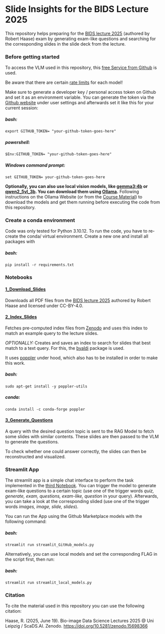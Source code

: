 # Slide Insights for the BIDS Lecture 2025 
This repository helps preparing for the [BIDS lecture 2025](https://zenodo.org/records/15698366) (authored by Robert Haase) exam by generating exam-like questions and searching for the corresponding slides in the slide deck from the lecture.




### Before getting started
To access the VLM used in this repository, this [free Service from Github](https://github.com/marketplace/models) is used.

Be aware that there are certain [rate limits](https://docs.github.com/en/github-models/prototyping-with-ai-models#rate-limits) for each model!

Make sure to generate a developer key / personal access token on Github and set it as an environment variable. You can generate the token via the [Github website](github.com) under user settings and afterwards set it like this for your current session:


##### bash:
```export GITHUB_TOKEN= "your-github-token-goes-here"```

##### powershell:
```$Env:GITHUB_TOKEN= "your-github-token-goes-here"```

##### Windows command prompt:
```set GITHUB_TOKEN= your-github-token-goes-here```

**Optionally, you can also use local vision models, like [gemma3:4b](https://ollama.com/library/gemma3:4b) or [qwen2_5vl_3b](https://ollama.com/library/qwen2.5vl:3b). You can download them using [Ollama](https://ollama.com/).** 
Following instructions on the Ollama Website (or from the [Course Material](https://github.com/ScaDS/BIDS-lecture-2025/blob/main/08a_llm_endpoints/02_ollama_endpoint.ipynb)) to download the models and get them running before executing the code from this repository.


### Create a conda environment
Code was only tested for Python 3.10.12. To run the code, you have to re-create the conda/ virtual environment. Create a new one and install all packages with

##### bash:
```pip install -r requirements.txt```




### Notebooks
#### [1_Download_Slides](1_Download_Slides.ipynb)
Downloads all PDF files from the [BIDS lecture 2025](https://zenodo.org/records/15698366) authored by Robert Haase and licensed under CC-BY-4.0. 



#### [2_Index_Slides](2_Index_Slides.ipynb)
Fetches pre-computed index files from [Zenodo](https://zenodo.org/records/15737931) and uses this index to match an example query to the lecture slides.

*OPTIONALLY:*
Creates and saves an index to search for slides that best match to a text query. For this, the [byaldi](https://github.com/AnswerDotAI/byaldi) package is used. 

It uses [poppler](https://poppler.freedesktop.org/) under hood, which also has to be installed in order to make this work. 

##### bash:
```sudo apt-get install -y poppler-utils```

##### conda:
```conda install -c conda-forge poppler```



#### [3_Generate_Questions](3_Generate_Questions.ipynb)
A query with the desired question topic is sent to the RAG Model to fetch some slides with similar contents. These slides are then passed to the VLM to generate the questions.

To check whether one could answer correctly, the slides can then be reconstructed and visualized.



### Streamlit App
The streamlit app is a simple chat interface to perform the task implemented in the [third Notebook](3_Generate_Questions.ipynb). You can trigger the model to generate exam-like questions to a certain topic (use one of the trigger words *quiz, generate, exam, questions, exam-like, question* in your query). Afterwards, you can take a look at the corresponding slided (use one of the trigger words *images, image, slide, slides*).

You can run the App using the Github Marketplace models with the following command:
##### bash:
```streamlit run streamlit_GitHub_models.py```

Alternatively, you can use local models and set the corresponding FLAG in the script first, then run:
##### bash:
```streamlit run streamlit_local_models.py```




### Citation
To cite the material used in this repository you can use the following citation:

Haase, R. (2025, June 19). Bio-image Data Science Lectures 2025 @ Uni Leipzig / ScaDS.AI. Zenodo. https://doi.org/10.5281/zenodo.15698366
